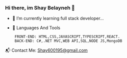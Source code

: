 ### Hi there, im Shay Belayneh 👋
- 🌱 I’m currently learning full stack developer...
- 🔨 Languages And Tools
       
       FRONT-END: HTML,CSS,JAVASCRIPT,TYPESCRIPT,REACT.
       BACK-END: C#,.NET MVC,WEB API,SQL,NODE JS,MongoDB


📬 Contact Me:
Shay600195@gmail.com

<!--
**ShayBelayneh/ShayBelayneh** is a ✨ _special_ ✨ repository because its `README.md` (this file) appears on your GitHub profile.

Here are some ideas to get you started:

- 🔭 I’m currently working on ...
- 🌱 I’m currently learning full stack developer...

